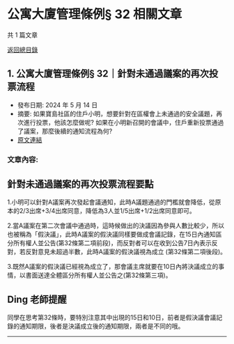 # 公寓大廈管理條例§ 32 相關文章

共 1 篇文章

[返回總目錄](00_總目錄.md)

## 1. 公寓大廈管理條例§ 32｜針對未通過議案的再次投票流程

- 發布日期: 2024 年 5 月 14 日
- 摘要: 如果寶島社區的住戶小明，想要針對在區權會上未通過的安全議題，再次進行投票，他該怎麼做呢? 如果在小明新召開的會議中，住戶重新投票通過了議案，那麼後續的通知流程為何?
- [原文連結](https://www.jasper-realestate.com/%e5%85%ac%e5%af%93%e5%a4%a7%e5%bb%88%e7%ae%a1%e7%90%86%e6%a2%9d%e4%be%8b32-%e9%87%9d%e5%b0%8d%e6%9c%aa%e9%80%9a%e9%81%8e_%e8%ad%b0%e6%a1%88_%e7%9a%84%e5%86%8d%e6%ac%a1%e6%8a%95%e7%a5%a8%e6%b5%81/)

### 文章內容:

## 針對未通過議案的再次投票流程要點

1.小明可以針對A議案再次發起會議通知，此時A議題通過的門檻就會降低，從原本的2/3出席+3/4出席同意，降低為3人並1/5出席+1/2出席同意即可。

2.當A議案在第二次會議中通過時，這時候做出的決議因為參與人數比較少，所以也被稱為「假決議」，此時A議案的假決議同樣要做成會議記錄，在15日內通知區分所有權人並公告(第32條第二項前段)，而反對者可以在收到公告7日內表示反對，若反對意見未超過半數，此時A議案的假決議視為成立 (第32條第二項後段)。

3.既然A議案的假決議已經視為成立了，那會議主席就要在10日內將決議成立的事情，以書面送達全體區分所有權人並公告之(第32條第三項)。

## Ding 老師提醒

同學在思考第32條時，要特別注意其中出現的15日和10日，前者是假決議會議記錄的通知期限，後者是決議成立後的通知期限，兩者是不同的哦。

---


